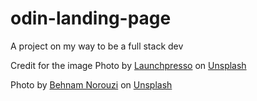 # odin-landing-page
A project on my way to be a full stack dev


Credit for the image
Photo by <a href="https://unsplash.com/@launchpresso?utm_source=unsplash&utm_medium=referral&utm_content=creditCopyText">Launchpresso</a> on <a href="https://unsplash.com/t/blockchain?utm_source=unsplash&utm_medium=referral&utm_content=creditCopyText">Unsplash</a>

Photo by <a href="https://unsplash.com/@behy_studio?utm_source=unsplash&utm_medium=referral&utm_content=creditCopyText">Behnam Norouzi</a> on <a href="https://unsplash.com/?utm_source=unsplash&utm_medium=referral&utm_content=creditCopyText">Unsplash</a>
  